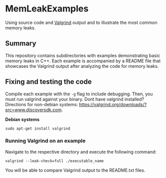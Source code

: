 # MemLeakExamples
Using source code and [Valgrind](https://valgrind.org/info/about.html) output and to illustrate the most common memory leaks.

## Summary
This repository contains subdirectories with examples demonstrating basic memory leaks in C++. Each example is accompanied by a README file that showcases the Valgrind output after analyzing the code for memory leaks.

## Fixing and testing the code
Compile each example with the `-g` flag to include debugging. Then, you must run valgrind against your binary. Dont have valgrind installed? Directions for non-debian systems: https://valgrind.org/downloads/?src=www.discoversdk.com.

**Debian systems**
```shell
sudo apt-get install valgrind
```

### Running Valgrind on an example
Navigate to the respective directory and execute the following command:

```shell
valgrind --leak-check=full ./executable_name
```

You will be able to compare Valgrind output to the README.txt files.

